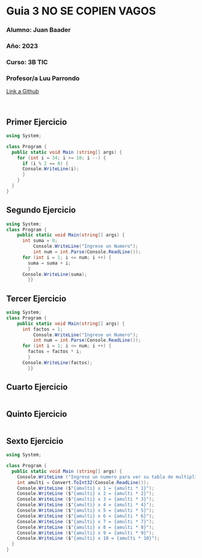 # Guia  3  NO SE COPIEN VAGOS

### **Alumno:** Juan Baader

### **Año:** 2023

### **Curso:** 3B TIC

### **Profesor/a** Luu Parrondo

[Link a Github](https://github.com/juanpanpanyz/Guia3)

<br>

## **Primer Ejercicio**

```c#
using System;

class Program {
  public static void Main (string[] args) {
    for (int i = 34; i >= 10; i --) {
      if (i % 2 == 0) {
      Console.WriteLine(i); 
      }
    }
  }
}
```

## **Segundo Ejercicio**

```c#
using System;
class Program {
    public static void Main(string[] args) {
      int suma = 0;
          Console.WriteLine("Ingrese un Numero");
          int num = int.Parse(Console.ReadLine());
      for (int i = 1; i <= num; i ++) {
        suma = suma + i;
        }
      Console.WriteLine(suma);
        }}
```

## **Tercer Ejercicio**

```c#
using System;
class Program {
    public static void Main(string[] args) {
      int factos = 1;
          Console.WriteLine("Ingrese un Numero");
          int num = int.Parse(Console.ReadLine());
      for (int i = 1; i <= num; i ++) {
        factos = factos * i;
        }
      Console.WriteLine(factos);
        }}
```

## **Cuarto Ejercicio**

```c#

```

## **Quinto Ejercicio**

```c#

```

## **Sexto Ejercicio**

```c#
using System;

class Program {
  public static void Main (string[] args) {
    Console.WriteLine ("Ingrese un numero para ver su tabla de multiplicar del 1 al 10");
    int amulti = Convert.ToInt32(Console.ReadLine());
    Console.WriteLine ($"{amulti} x 1 = {amulti * 1}");
    Console.WriteLine ($"{amulti} x 2 = {amulti * 2}");
    Console.WriteLine ($"{amulti} x 3 = {amulti * 3}");
    Console.WriteLine ($"{amulti} x 4 = {amulti * 4}");
    Console.WriteLine ($"{amulti} x 5 = {amulti * 5}");
    Console.WriteLine ($"{amulti} x 6 = {amulti * 6}");
    Console.WriteLine ($"{amulti} x 7 = {amulti * 7}");
    Console.WriteLine ($"{amulti} x 8 = {amulti * 8}");
    Console.WriteLine ($"{amulti} x 9 = {amulti * 9}");
    Console.WriteLine ($"{amulti} x 10 = {amulti * 10}");
  }
}
```

